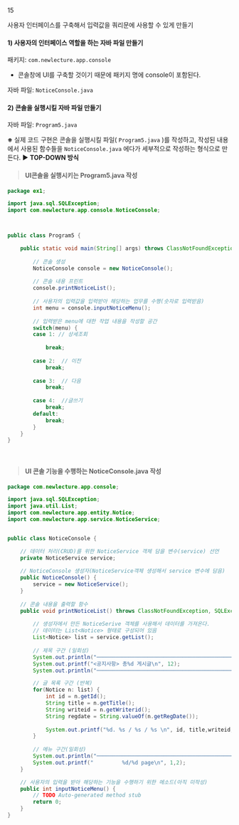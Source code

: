 15

사용자 인터페이스를 구축해서 입력값을 쿼리문에 사용할 수 있게 만들기



#### 1) 사용자의 인터페이스 역할을 하는 자바 파일 만들기

패키지: `com.newlecture.app.console `

* 콘솔창에 UI를 구축할 것이기 때문에 패키지 명에 console이 포함된다.

자바 파일: `NoticeConsole.java`



#### 2) 콘솔을 실행시킬 자바 파일 만들기

자바 파일: `Program5.java`



**※** 실제 코드 구현은 콘솔을 실행시킬 파일( `Program5.java` )를 작성하고, 작성된 내용에서 사용된 함수들을 `NoticeConsole.java` 에다가 세부적으로 작성하는 형식으로 만든다. ▶ **TOP-DOWN 방식**

  



> #### UI콘솔을 실행시키는 Program5.java 작성

```JAVA
package ex1;

import java.sql.SQLException;
import com.newlecture.app.console.NoticeConsole;



public class Program5 {

	public static void main(String[] args) throws ClassNotFoundException, SQLException {
        
        // 콘솔 생성
		NoticeConsole console = new NoticeConsole();
		
        // 콘솔 내용 프린트
		console.printNoticeList();
		
		// 사용자의 입력값을 입력받아 해당하는 업무를 수행(숫자로 입력받음)
		int menu = console.inputNoticeMenu();
		
        // 입력받은 menu에 대한 작업 내용을 작성할 공간
		switch(menu) {
		case 1: // 상세조회
			
			break;
			
		case 2:  // 이전
			break;
			
		case 3:  // 다음
			break;
			
		case 4:  //글쓰기
			break;
		default:
			break;
		}
	}
}
```

​    

  



> #### UI 콘솔 기능을 수행하는 NoticeConsole.java 작성

```java
package com.newlecture.app.console;

import java.sql.SQLException;
import java.util.List;
import com.newlecture.app.entity.Notice;
import com.newlecture.app.service.NoticeService;


public class NoticeConsole {

	// 데이터 처리(CRUD)를 위한 NoticeService 객체 담을 변수(service) 선언
	private NoticeService service;
	
    // NoticeConsole 생성자(NoticeService객체 생성해서 service 변수에 담음)
	public NoticeConsole() {
		service = new NoticeService();
	}
    
    // 콘솔 내용을 출력할 함수
	public void printNoticeList() throws ClassNotFoundException, SQLException {
		
        // 생성자에서 만든 NoticeSerive 객체를 사용해서 데이터를 가져온다.
        // 데이터는 List<Notice> 형태로 구성되어 있음
		List<Notice> list = service.getList();
		
        // 제목 구간 (일회성)
		System.out.println("──────────────────────────────────────────────────");
		System.out.printf("<공지사항> 총%d 게시글\n", 12);
		System.out.println("──────────────────────────────────────────────────");

        // 글 목록 구간 (반복) 
		for(Notice n: list) {
			int id = n.getId();
			String title = n.getTitle();
			String writeid = n.getWriterid();
			String regdate = String.valueOf(n.getRegDate());
			
			System.out.printf("%d. %s / %s / %s \n", id, title,writeid,regdate);
		}
        
        // 메뉴 구간(일회성)
		System.out.println("──────────────────────────────────────────────────");
		System.out.printf("         %d/%d page\n", 1,2);
	}

    // 사용자의 입력을 받아 해당하는 기능을 수행하기 위한 메소드(아직 미작성) 
	public int inputNoticeMenu() {
		// TODO Auto-generated method stub
		return 0;
	}
}
```





